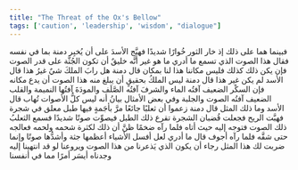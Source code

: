 ```yaml
---
title: "The Threat of the Ox's Bellow"
tags: ['caution', 'leadership', 'wisdom', "dialogue"]
---
```


 فبينما هما على ذلك إذ خار الثور خُوارًا شديدًا فهيَّج الأسدَ على أن يُخبِر دمنة بما في نفسه فقال هذا الصوت الذي تسمع ما أدري ما هو غير أنَّه خليقٌ أن تكون الجُثَّة على قدر الصوت فإن يكن ذلك كذلك فليس مكاننا هذا لنا بمكان
قال دمنة هل رابَ الملكَ شيٌ غيرُ هذا
قال الأسد لم يكن غير هذا
قال دمنة ليس الملكُ بحقيقٍ أن يبلغ منه هذا الصوت أن يدع مكانه فإن السكْر الضعيف آفتُه الماء والشرفَ آفتُه الصَّلَف والمودَةَ آفتُها النميمة والقلب الضعيف آفتُه الصوت والجلبة وفي بعض الأمثال بيانُ أنه ليس كلُّ الأصوات تُهاب
قال الأسد وما ذلك المثل
قال دمنة زعموا أن ثعلبًا جائعًا مرَّ بأجَمةٍ فيها طبل معلق في شجرة فهبَّت الريح فجعلت قُضبان الشجرة تقرع ذلك الطبل فيصوِّت صوتًا شديدًا فسمع الثعلبُ ذلك الصوت فتوجه إليه حيث أتاه فلما رآه ضخمًا ظنَّ أن ذلك لكثرة شحمه ولحمه فعالجه حتى شقَّه فلما رآه أجوف قال ما أدري لعل أفسل الأشياء أعظمها جثة وأشدُّها صوتًا
وإنما ضربت لك هذا المثل رجاء أن يكون الذي يَذعرنا من هذا الصوت ويروعنا لو قد انتهينا إليه وجدناه أيسَر أمرًا مما في أنفسنا
